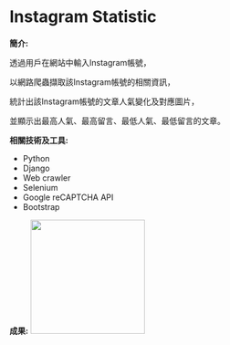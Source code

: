 # Instagram Statistic

**簡介:**

透過用戶在網站中輸入Instagram帳號，

以網路爬蟲擷取該Instagram帳號的相關資訊， 

統計出該Instagram帳號的文章人氣變化及對應圖片， 

並顯示出最高人氣、最高留言、最低人氣、最低留言的文章。

**相關技術及工具:**
 * Python
 * Django 
 * Web crawler 
 * Selenium 
 * Google reCAPTCHA API 
 * Bootstrap
 
 **成果:**
<img src="/home/rex/桌面/IG-project/Result/1.png" width="200px" /> 
